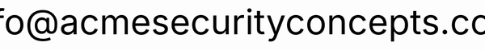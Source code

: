 <!DOCTYPE html>
<html>
<head>
<meta charset="utf-8">
<meta name="viewport" content="width=device-width, initial-scale=1">
<title>acme security concepts</title>
<style>
a {
color: black;
}
div {
font-size: 500%;
position: fixed;
top: 50%;
left: 50%;
transform: translate(-50%, -50%);
}
</style>
</head>
<body>
<div>
<a href='&#109;ailto&#58;%6&#57;nfo&#64;ac&#109;&#101;&#115;%65%63uri%&#55;&#52;%79%6&#51;o&#37;&#54;E%&#54;3e&#37;7&#48;ts&#46;co&#109;' style="text-decoration:none;">i&#110;&#102;o&#64;acmesecurit&#121;con&#99;epts&#46;c&#111;m</a>
</div>
</body>
</html>
